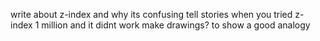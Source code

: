 write about z-index and why its confusing
tell stories when you tried z-index 1 million and it didnt work
make drawings? to show a good analogy